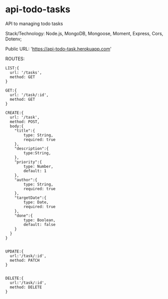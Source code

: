 # api-todo-tasks
API to managing todo tasks

Stack/Technology: Node.js, MongoDB, Mongoose, Moment, Express, Cors, Dotenv;

Public URL: 'https://api-todo-task.herokuapp.com'

ROUTES:

    LIST:{
      url: '/tasks',
      method: GET
    }

    GET:{
      url: '/task/:id',
      method: GET
    }

    CREATE:{
      url: '/task',
      method: POST,
      body:{
        "title":{
            type: String,
            required: true
        },
        "description":{
            type:String,
        },
        "priority":{
            type: Number,
            default: 1
        },
        "author":{
            type: String,
            required: true
        },
        "targetDate":{
            type: Date,
            required: true
        },
        "done":{
            type: Boolean,
            default: false
        }
      }
    }


    UPDATE:{
      url:'/task/:id',
      method: PATCH
    }


    DELETE:{
      url:'/task/:id',
      method: DELETE
    }
